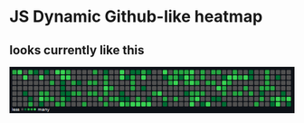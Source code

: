 # JS Dynamic Github-like heatmap

## looks currently like this
![Alt text](current.png?raw=true "current look")